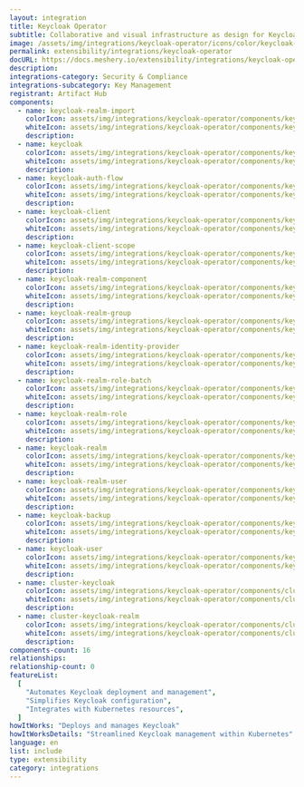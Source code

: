 ```yaml
---
layout: integration
title: Keycloak Operator
subtitle: Collaborative and visual infrastructure as design for Keycloak Operator
image: /assets/img/integrations/keycloak-operator/icons/color/keycloak-operator-color.svg
permalink: extensibility/integrations/keycloak-operator
docURL: https://docs.meshery.io/extensibility/integrations/keycloak-operator
description:
integrations-category: Security & Compliance
integrations-subcategory: Key Management
registrant: Artifact Hub
components:
  - name: keycloak-realm-import
    colorIcon: assets/img/integrations/keycloak-operator/components/keycloak-realm-import/icons/color/keycloak-realm-import-color.svg
    whiteIcon: assets/img/integrations/keycloak-operator/components/keycloak-realm-import/icons/white/keycloak-realm-import-white.svg
    description:
  - name: keycloak
    colorIcon: assets/img/integrations/keycloak-operator/components/keycloak/icons/color/keycloak-color.svg
    whiteIcon: assets/img/integrations/keycloak-operator/components/keycloak/icons/white/keycloak-white.svg
    description:
  - name: keycloak-auth-flow
    colorIcon: assets/img/integrations/keycloak-operator/components/keycloak-auth-flow/icons/color/keycloak-auth-flow-color.svg
    whiteIcon: assets/img/integrations/keycloak-operator/components/keycloak-auth-flow/icons/white/keycloak-auth-flow-white.svg
    description:
  - name: keycloak-client
    colorIcon: assets/img/integrations/keycloak-operator/components/keycloak-client/icons/color/keycloak-client-color.svg
    whiteIcon: assets/img/integrations/keycloak-operator/components/keycloak-client/icons/white/keycloak-client-white.svg
    description:
  - name: keycloak-client-scope
    colorIcon: assets/img/integrations/keycloak-operator/components/keycloak-client-scope/icons/color/keycloak-client-scope-color.svg
    whiteIcon: assets/img/integrations/keycloak-operator/components/keycloak-client-scope/icons/white/keycloak-client-scope-white.svg
    description:
  - name: keycloak-realm-component
    colorIcon: assets/img/integrations/keycloak-operator/components/keycloak-realm-component/icons/color/keycloak-realm-component-color.svg
    whiteIcon: assets/img/integrations/keycloak-operator/components/keycloak-realm-component/icons/white/keycloak-realm-component-white.svg
    description:
  - name: keycloak-realm-group
    colorIcon: assets/img/integrations/keycloak-operator/components/keycloak-realm-group/icons/color/keycloak-realm-group-color.svg
    whiteIcon: assets/img/integrations/keycloak-operator/components/keycloak-realm-group/icons/white/keycloak-realm-group-white.svg
    description:
  - name: keycloak-realm-identity-provider
    colorIcon: assets/img/integrations/keycloak-operator/components/keycloak-realm-identity-provider/icons/color/keycloak-realm-identity-provider-color.svg
    whiteIcon: assets/img/integrations/keycloak-operator/components/keycloak-realm-identity-provider/icons/white/keycloak-realm-identity-provider-white.svg
    description:
  - name: keycloak-realm-role-batch
    colorIcon: assets/img/integrations/keycloak-operator/components/keycloak-realm-role-batch/icons/color/keycloak-realm-role-batch-color.svg
    whiteIcon: assets/img/integrations/keycloak-operator/components/keycloak-realm-role-batch/icons/white/keycloak-realm-role-batch-white.svg
    description:
  - name: keycloak-realm-role
    colorIcon: assets/img/integrations/keycloak-operator/components/keycloak-realm-role/icons/color/keycloak-realm-role-color.svg
    whiteIcon: assets/img/integrations/keycloak-operator/components/keycloak-realm-role/icons/white/keycloak-realm-role-white.svg
    description:
  - name: keycloak-realm
    colorIcon: assets/img/integrations/keycloak-operator/components/keycloak-realm/icons/color/keycloak-realm-color.svg
    whiteIcon: assets/img/integrations/keycloak-operator/components/keycloak-realm/icons/white/keycloak-realm-white.svg
    description:
  - name: keycloak-realm-user
    colorIcon: assets/img/integrations/keycloak-operator/components/keycloak-realm-user/icons/color/keycloak-realm-user-color.svg
    whiteIcon: assets/img/integrations/keycloak-operator/components/keycloak-realm-user/icons/white/keycloak-realm-user-white.svg
    description:
  - name: keycloak-backup
    colorIcon: assets/img/integrations/keycloak-operator/components/keycloak-backup/icons/color/keycloak-backup-color.svg
    whiteIcon: assets/img/integrations/keycloak-operator/components/keycloak-backup/icons/white/keycloak-backup-white.svg
    description:
  - name: keycloak-user
    colorIcon: assets/img/integrations/keycloak-operator/components/keycloak-user/icons/color/keycloak-user-color.svg
    whiteIcon: assets/img/integrations/keycloak-operator/components/keycloak-user/icons/white/keycloak-user-white.svg
    description:
  - name: cluster-keycloak
    colorIcon: assets/img/integrations/keycloak-operator/components/cluster-keycloak/icons/color/cluster-keycloak-color.svg
    whiteIcon: assets/img/integrations/keycloak-operator/components/cluster-keycloak/icons/white/cluster-keycloak-white.svg
    description:
  - name: cluster-keycloak-realm
    colorIcon: assets/img/integrations/keycloak-operator/components/cluster-keycloak-realm/icons/color/cluster-keycloak-realm-color.svg
    whiteIcon: assets/img/integrations/keycloak-operator/components/cluster-keycloak-realm/icons/white/cluster-keycloak-realm-white.svg
    description:
components-count: 16
relationships:
relationship-count: 0
featureList:
  [
    "Automates Keycloak deployment and management",
    "Simplifies Keycloak configuration",
    "Integrates with Kubernetes resources",
  ]
howItWorks: "Deploys and manages Keycloak"
howItWorksDetails: "Streamlined Keycloak management within Kubernetes"
language: en
list: include
type: extensibility
category: integrations
---
```

